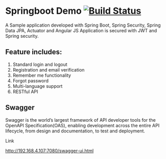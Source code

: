 # Springboot Demo  [![Build Status](https://travis-ci.org/megadotnet/SpringBootDemoApp.png?branch=master)](https://travis-ci.org/megadotnet/SpringBootDemoApp/)
A Sample application developed with Spring Boot, Spring Security, Spring Data JPA, Actuator and Angular JS
Application is secured with JWT and Spring security.


## Feature includes:
   1) Standard login and logout
   2) Registration and email verification
   3) Remember me functionality
   4) Forgot password
   5) Multi-language support
   6) RESTful API


## Swagger

   Swagger is the world’s largest framework of API developer tools for the OpenAPI Specification(OAS), enabling development across the entire API lifecycle, from design and documentation, to test and deployment.

   Link

   http://192.168.4.107:7080/swagger-ui.html
